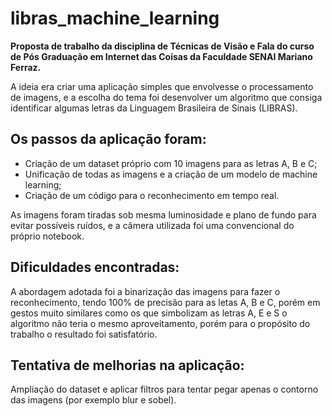 # libras_machine_learning
**Proposta de trabalho da disciplina de Técnicas de Visão e Fala do curso de Pós Graduação em Internet das Coisas da Faculdade SENAI Mariano Ferraz.**

A ideia era criar uma aplicação simples que envolvesse o processamento de imagens, e a escolha do tema foi desenvolver um algoritmo que consiga identificar algumas letras da Linguagem Brasileira de Sinais (LIBRAS).

## Os passos da aplicação foram:

 - Criação de um dataset próprio com 10 imagens para as letras A, B e C;
 - Unificação de todas as imagens e a criação de um modelo de machine learning;
 - Criação de um código para o reconhecimento em tempo real.

As imagens foram tiradas sob mesma luminosidade e plano de fundo para evitar possíveis ruídos, e a câmera utilizada foi uma convencional do próprio notebook.

## Dificuldades encontradas:
A abordagem adotada foi a binarização das imagens para fazer o reconhecimento, tendo 100% de precisão para as letas A, B e C, porém em gestos muito similares como os que simbolizam as letras A, E e S o algoritmo não teria o mesmo aproveitamento, porém para o propósito do trabalho o resultado foi satisfatório.

## Tentativa de melhorias na aplicação:
Ampliação do dataset e aplicar filtros para tentar pegar apenas o contorno das imagens (por exemplo blur e sobel).
